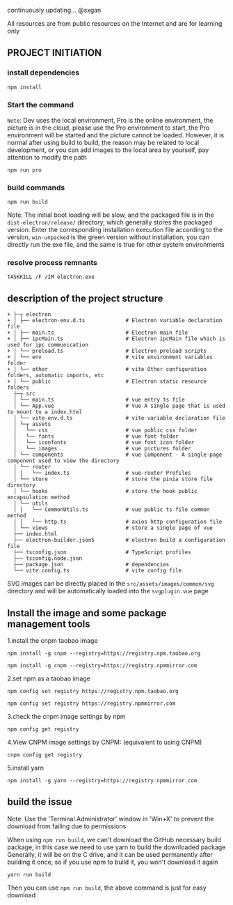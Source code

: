 continuously updating... @sxgan

All resources are from public resources on the Internet and are for learning only

## PROJECT INITIATION

### install dependencies

```sh
npm install
```
### Start the command

`Note`: Dev uses the local environment, Pro is the online environment, the picture is in the cloud, please use the Pro environment to start, the Pro environment will be started and the picture cannot be loaded.
However, it is normal after using build to build, the reason may be related to local development, or you can add images to the local area by yourself, pay attention to modify the path
```shell
npm run pro
```
### build commands
```shell
npm run build
```
Note: The initial boot loading will be slow, and the packaged file is in the `dist-electron/release/` directory, which generally stores the packaged version.
Enter the corresponding installation execution file according to the version, `win-unpacked` is the green version without installation, you can directly run the exe file, and the same is true for other system environments

### resolve process remnants
```shell
TASKKILL /F /IM electron.exe
```

## description of the project structure
```text
+ ├─┬ electron
+ │ ├── electron-env.d.ts             # Electron variable declaration file 
+ │ ├── main.ts                       # Electron main file 
+ │ ├── ipcMain.ts                    # Electron ipcMain file which is used for ipc communication
+ │ └── preload.ts                    # Electron preload scripts
+ │ └── env                           # vite environment variables folder
+ │ └── other                         # vite Other configuration folders, automatic imports, etc
+ │ └── public                        # Electron static resource folders
  ├─┬ src
  │ └── main.ts                       # vue entry ts file
  │ └── App.vue                       # Vue A single page that is used to mount to a index.html
  │ └── vite-env.d.ts                 # vite variable declaration file
  │ └─┬ assets
  │   └── css                         # vue public css folder
  │   └── fonts                       # vue font folder
  │   └── iconfonts                   # vue font icon folder
  │   └── images                      # vue pictures folder
  │ └── components                    # vue Component - A single-page component used to view the directory
  │ └── router                        
  │ │   └── index.ts                  # vue-router Profiles
  │ └── store                         # store the pinia store file directory
  │ └── hooks                         # store the hook public encapsulation method
  │ └── utils                         
  │ │   └── CommonUtils.ts            # vue public ts file common method
  │ │   └── http.ts                   # axios http configuration file
  │ └── views                         # store a single page of vue
  ├── index.html
  ├── electron-builder.json5          # electron build a configuration file
  ├── tsconfig.json                   # TypeScript profiles
  ├── tsconfig.node.json
  ├── package.json                    # dependencies
  └── vite.config.ts                  # vite config file
```
SVG images can be directly placed in the `src/assets/images/common/svg` directory and will be automatically loaded into the `svgplugin.vue` page
## Install the image and some package management tools

1.install the cnpm taobao image
```shell
npm install -g cnpm --registry=https://registry.npm.taobao.org

npm install -g cnpm --registry=https://registry.npmmirror.com
```
2.set npm as a taobao image
```shell
npm config set registry https://registry.npm.taobao.org

npm config set registry https://registry.npmmirror.com
```
3.check the cnpm image settings by npm
```shell
npm config get registry
```
4.View CNPM image settings by CNPM: (equivalent to using CNPM)
```shell
cnpm config get registry
```
5.install yarn
```shell
npm install -g yarn --registry=https://registry.npmmirror.com
```

## build the issue
Note: Use the 'Terminal Administrator' window in 'Win+X' to prevent the download from failing due to permissions

When using `npm run build`, we can't download the GitHub necessary build package, in this case we need to use yarn to build the downloaded package
Generally, it will be on the C drive, and it can be used permanently after building it once, so if you use npm to build it, you won't download it again
```shell 
yarn run build
```
Then you can use `npm run build`, the above command is just for easy download
